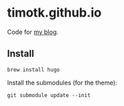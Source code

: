 # timotk.github.io

Code for [my blog](https://timotk.github.io/). 

## Install

```shell
brew install hugo
```

Install the submodules (for the theme):
```shell
git submodule update --init
```
